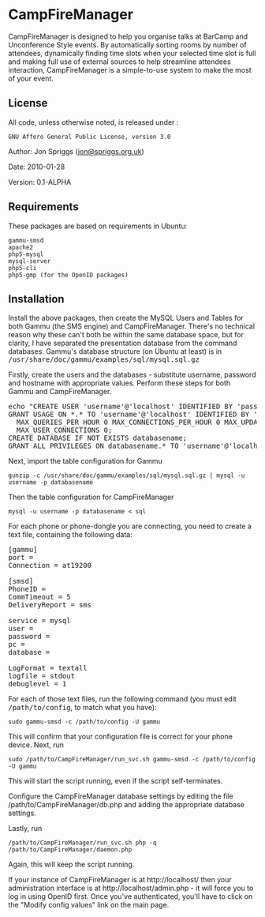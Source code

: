 # CampFireManager #

CampFireManager is designed to help you organise talks at BarCamp and
Unconference Style events. By automatically sorting rooms by number of
attendees, dynamically finding time slots when your selected time slot is full
and making full use of external sources to help streamline attendees
interaction, CampFireManager is a simple-to-use system to make the most of
your event.

## License ##

All code, unless otherwise noted, is released under :

    GNU Affero General Public License, version 3.0

Author: Jon Spriggs (jon@spriggs.org.uk) 

Date: 2010-01-28

Version: 0.1-ALPHA

## Requirements ##

These packages are based on requirements in Ubuntu:

    gammu-smsd
    apache2
    php5-mysql
    mysql-server
    php5-cli
    php5-gmp (for the OpenID packages)

## Installation ##

Install the above packages, then create the MySQL Users and Tables for both 
Gammu (the SMS engine) and CampFireManager. There's no technical reason why
these can't both be within the same database space, but for clarity, I have
separated the presentation database from the command databases. Gammu's 
database structure (on Ubuntu at least) is in 
<tt>/usr/share/doc/gammu/examples/sql/mysql.sql.gz</tt>

Firstly, create the users and the databases - substitute username, password
and hostname with appropriate values. Perform these steps for both Gammu and
CampFireManager.

<pre>
echo "CREATE USER 'username'@'localhost' IDENTIFIED BY 'password';
GRANT USAGE ON *.* TO 'username'@'localhost' IDENTIFIED BY 'password' WITH 
  MAX_QUERIES_PER_HOUR 0 MAX_CONNECTIONS_PER_HOUR 0 MAX_UPDATES_PER_HOUR 0 
  MAX_USER_CONNECTIONS 0;
CREATE DATABASE IF NOT EXISTS databasename;
GRANT ALL PRIVILEGES ON databasename.* TO 'username'@'localhost';" | mysql -u root -p
</pre>

Next, import the table configuration for Gammu

    gunzip -c /usr/share/doc/gammu/examples/sql/mysql.sql.gz | mysql -u username -p databasename

Then the table configuration for CampFireManager

    mysql -u username -p databasename < sql

For each phone or phone-dongle you are connecting, you need to create a text
file, containing the following data:

<pre>
[gammu]
port = <path_to_usb_serial>
Connection = at19200

[smsd]
PhoneID = <phone_name>
CommTimeout = 5
DeliveryReport = sms

service = mysql
user = <database_username>
password = <database_password>
pc = <database_host>
database = <database_data_store>

LogFormat = textall
logfile = stdout
debuglevel = 1
</pre>

For each of those text files, run the following command (you must edit
<tt>/path/to/config</tt>, to match what you have):

    sudo gammu-smsd -c /path/to/config -U gammu

This will confirm that your configuration file is correct for your phone
device. Next, run

    sudo /path/to/CampFireManager/run_svc.sh gammu-smsd -c /path/to/config -U gammu

This will start the script running, even if the script self-terminates.

Configure the CampFireManager database settings by editing the file
/path/to/CampFireManager/db.php and adding the appropriate database settings.

Lastly, run

    /path/to/CampFireManager/run_svc.sh php -q /path/to/CampFireManager/daemon.php

Again, this will keep the script running.

If your instance of CampFireManager is at http://localhost/ then your
administration interface is at http://localhost/admin.php - it will force you 
to log in using OpenID first. Once you've authenticated, you'll have to click
on the "Modify config values" link on the main page.
